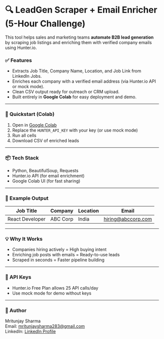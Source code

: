 # 🔍 LeadGen Scraper + Email Enricher (5-Hour Challenge)

This tool helps sales and marketing teams **automate B2B lead generation** by scraping job listings and enriching them with verified company emails using Hunter.io.

### ✅ Features
- Extracts Job Title, Company Name, Location, and Job Link from LinkedIn Jobs.
- Enriches each company with a verified email address (via Hunter.io API or mock mode).
- Clean CSV output ready for outreach or CRM upload.
- Built entirely in **Google Colab** for easy deployment and demo.

---

### 🚀 Quickstart (Colab)
1. Open in [Google Colab](https://colab.research.google.com/)
2. Replace the `HUNTER_API_KEY` with your key (or use mock mode)
3. Run all cells
4. Download CSV of enriched leads

---

### 📦 Tech Stack
- Python, BeautifulSoup, Requests
- Hunter.io API (for email enrichment)
- Google Colab UI (for fast sharing)

---

### 🧪 Example Output
| Job Title       | Company        | Location   | Email               |
|-----------------|----------------|------------|---------------------|
| React Developer | ABC Corp       | India      | hiring@abccorp.com  |

---

### 💡 Why It Works
- Companies hiring actively = High buying intent
- Enriching job posts with emails = Ready-to-use leads
- Scraped in seconds = Faster pipeline building

---

### 🔐 API Keys
- Hunter.io Free Plan allows 25 API calls/day
- Use mock mode for demo without keys

---

### 👤 Author
Mritunjay Sharma  
Email: mritunjaysharma283@gmail.com  
LinkedIn: [LinkedIn Profile](https://linkedin.com/in/mritunjaysharma283)

